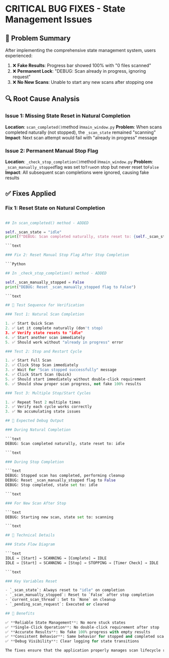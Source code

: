 # CRITICAL BUG FIXES - State Management Issues

## 🐛 Problem Summary

After implementing the comprehensive state management system, users experienced:

1. ❌ **Fake Results**: Progress bar showed 100% with "0 files scanned"
2. ❌ **Permanent Lock**: "DEBUG: Scan already in progress, ignoring request"
3. ❌ **No New Scans**: Unable to start any new scans after stopping one

## 🔍 Root Cause Analysis

### Issue 1: Missing State Reset in Natural Completion

**Location**: `scan_completed()`method in`main_window.py` **Problem**: When scans completed
naturally (not stopped), the `_scan_state` remained "scanning" **Impact**: Next scan attempt would
fail with "already in progress" message

### Issue 2: Permanent Manual Stop Flag

**Location**: `_check_stop_completion()`method in`main_window.py` **Problem**:
`_scan_manually_stopped`flag was set to`True`on stop but never reset to`False` **Impact**: All
subsequent scan completions were ignored, causing fake results

## ✅ Fixes Applied

### Fix 1: Reset State on Natural Completion

````Python

## In scan_completed() method - ADDED

self._scan_state = "idle"
print(f"DEBUG: Scan completed naturally, state reset to: {self._scan_state}")

```text

### Fix 2: Reset Manual Stop Flag After Stop Completion

```Python

## In _check_stop_completion() method - ADDED

self._scan_manually_stopped = False
print("DEBUG: Reset _scan_manually_stopped flag to False")

```text

## 🧪 Test Sequence for Verification

### Test 1: Natural Scan Completion

1. ✅ Start Quick Scan
2. ✅ Let it complete naturally (don't stop)
3. ✅ Verify state resets to "idle"
4. ✅ Start another scan immediately
5. ✅ Should work without "already in progress" error

### Test 2: Stop and Restart Cycle

1. ✅ Start Full Scan
2. ✅ Click Stop Scan immediately
3. ✅ Wait for "Scan stopped successfully" message
4. ✅ Click Start Scan (Quick)
5. ✅ Should start immediately without double-click requirement
6. ✅ Should show proper scan progress, not fake 100% results

### Test 3: Multiple Stop/Start Cycles

1. ✅ Repeat Test 2 multiple times
2. ✅ Verify each cycle works correctly
3. ✅ No accumulating state issues

## 🎯 Expected Debug Output

### During Natural Completion

```text
DEBUG: Scan completed naturally, state reset to: idle

```text

### During Stop Completion

```text
DEBUG: Stopped scan has completed, performing cleanup
DEBUG: Reset _scan_manually_stopped flag to False
DEBUG: Stop completed, state set to: idle

```text

### For New Scan After Stop

```text
DEBUG: Starting new scan, state set to: scanning

```text

## 🔧 Technical Details

### State Flow Diagram

```text
IDLE → [Start] → SCANNING → [Complete] → IDLE
IDLE → [Start] → SCANNING → [Stop] → STOPPING → [Timer Check] → IDLE

```text

### Key Variables Reset

- `_scan_state`: Always reset to "idle" on completion
- `_scan_manually_stopped`: Reset to `False` after stop completion
- `current_scan_thread`: Set to `None` on cleanup
- `_pending_scan_request`: Executed or cleared

## 🚀 Benefits

✅ **Reliable State Management**: No more stuck states
✅ **Single-Click Operation**: No double-click requirement after stop
✅ **Accurate Results**: No fake 100% progress with empty results
✅ **Consistent Behavior**: Same behavior for stopped and completed scans
✅ **Debug Visibility**: Clear logging for state transitions

The fixes ensure that the application properly manages scan lifecycle regardless of how scans end (natural completion vs manual stop), preventing state corruption and providing consistent user experience.
````
